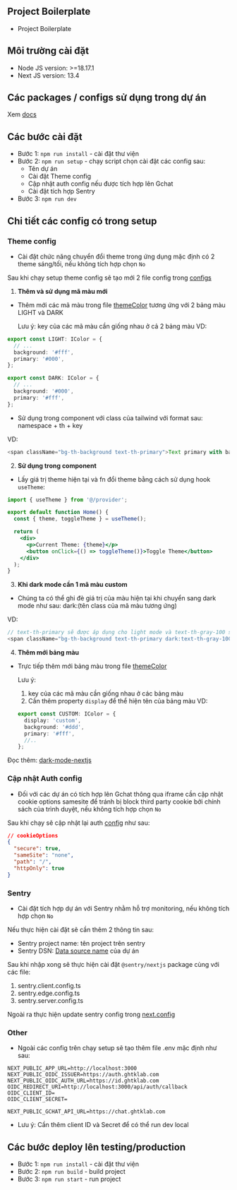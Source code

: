## Project Boilerplate

- Project Boilerplate

## Môi trường cài đặt

- Node JS version: >=18.17.1
- Next JS version: 13.4

## Các packages / configs sử dụng trong dự án

Xem [docs](./docs)

## Các bước cài đặt

- Bước 1: `npm run install` - cài đặt thư viện
- Bước 2: `npm run setup` - chạy script chọn cài đặt các config sau:
  - Tên dự án
  - Cài đặt Theme config
  - Cập nhật auth config nếu được tích hợp lên Gchat
  - Cài đặt tích hợp Sentry
- Bước 3: `npm run dev`

## Chi tiết các config có trong setup

### Theme config

- Cài đặt chức năng chuyển đổi theme trong ứng dụng mặc định có 2 theme sáng/tối, nếu không tích hợp chọn `No`

Sau khi chạy setup theme config sẽ tạo mới 2 file config trong [configs](./src/configs)

1. **Thêm và sử dụng mã màu mới**

- Thêm mới các mã màu trong file [themeColor](./src/configs/themeColor.ts) tương ứng với 2 bảng màu LIGHT và DARK

  Lưu ý: key của các mã màu cần giống nhau ở cả 2 bảng màu
  VD:

```ts
export const LIGHT: IColor = {
  // ...
  background: '#fff',
  primary: '#000',
};

export const DARK: IColor = {
  // ...
  background: '#000',
  primary: '#fff',
};
```

- Sử dụng trong component với class của tailwind với format sau: namespace + th + key

VD:

```js
<span className="bg-th-background text-th-primary">Text primary with background color!</span>
```

2. **Sử dụng trong component**

- Lấy giá trị theme hiện tại và fn đổi theme bằng cách sử dụng hook `useTheme`:

```jsx
import { useTheme } from '@/provider';

export default function Home() {
  const { theme, toggleTheme } = useTheme();

  return (
    <div>
      <p>Current Theme: {theme}</p>
      <button onClick={() => toggleTheme()}>Toggle Theme</button>
    </div>
  );
}
```

3. **Khi dark mode cần 1 mã màu custom**

- Chúng ta có thể ghi đè giá trị của màu hiện tại khi chuyển sang dark mode như sau:
  dark:(tên class của mã màu tương ứng)

VD:

```js
// text-th-primary sẽ được áp dụng cho light mode và text-th-gray-100 sẽ được áp dụng cho dark mode
<span className="bg-th-background text-th-primary dark:text-th-gray-100">ABC</span>
```

4. **Thêm mới bảng màu**

- Trực tiếp thêm mới bảng màu trong file [themeColor](./src/configs/themeColor.ts)

  Lưu ý:

  1. key của các mã màu cần giống nhau ở các bảng màu
  2. Cần thêm property `display` để thể hiện tên của bảng màu
     VD:

  ```ts
  export const CUSTOM: IColor = {
    display: 'custom',
    background: '#ddd',
    primary: '#fff',
    //..
  };
  ```

Đọc thêm: [dark-mode-nextjs](https://git.ghtk.vn/quannt86/dark-mode-nextjs)

### Cập nhật Auth config

- Đối với các dự án có tích hợp lên Gchat thông qua iframe cần cập nhật cookie options samesite để tránh bị block third party cookie bởi chính sách của trình duyệt, nếu không tích hợp chọn `No`

Sau khi chạy sẽ cập nhật lại auth [config](./src/configs/Auth/config.ts) như sau:

```json
// cookieOptions
{
  "secure": true,
  "sameSite": "none",
  "path": "/",
  "httpOnly": true
}
```

### Sentry

- Cài đặt tích hợp dự án với Sentry nhằm hỗ trợ monitoring, nếu không tích hợp chọn `No`

Nếu thực hiện cài đặt sẽ cần thêm 2 thông tin sau:

- Sentry project name: tên project trên sentry
- Sentry DSN: [Data source name](https://docs.sentry.io/product/sentry-basics/concepts/dsn-explainer/) của dự án

Sau khi nhập xong sẽ thực hiện cài đặt `@sentry/nextjs` package cùng với các file:

1. sentry.client.config.ts
2. sentry.edge.config.ts
3. sentry.server.config.ts

Ngoài ra thực hiện update sentry config trong [next.config](./next.config.js)

### Other

- Ngoài các config trên chạy setup sẽ tạo thêm file .env mặc định như sau:

```
NEXT_PUBLIC_APP_URL=http://localhost:3000
NEXT_PUBLIC_OIDC_ISSUER=https://auth.ghtklab.com
NEXT_PUBLIC_OIDC_AUTH_URL=https://id.ghtklab.com
OIDC_REDIRECT_URI=http://localhost:3000/api/auth/callback
OIDC_CLIENT_ID=
OIDC_CLIENT_SECRET=

NEXT_PUBLIC_GCHAT_API_URL=https://chat.ghtklab.com
```

- Lưu ý: Cần thêm client ID và Secret để có thể run dev local

## Các bước deploy lên testing/production

- Bước 1: `npm run install` - cài đặt thư viện
- Bước 2: `npm run build` - build project
- Bước 3: `npm run start` - run project
